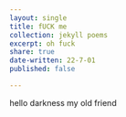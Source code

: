```yaml
---
layout: single
title: fUCK me
collection: jekyll poems
excerpt: oh fuck
share: true
date-written: 22-7-01
published: false

---
```

hello darkness my old friend
